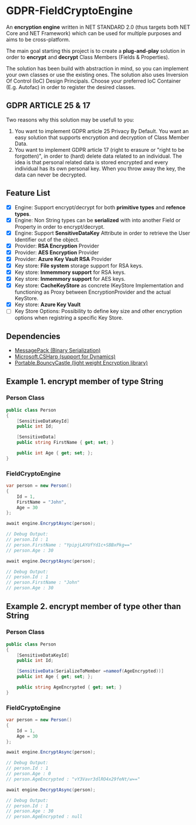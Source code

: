 # GDPR-FieldCryptoEngine
An **encryption engine** written in NET STANDARD 2.0 (thus targets both NET Core and NET Framework) which can be used for multiple purposes and aims to be cross-platform.

The main goal starting this project is to create a **plug-and-play** solution in order to **encrypt** and **decrypt** Class Members (Fields & Properties).

The solution has been build with abstraction in mind, so you can implement your own classes or use the existing ones.
The solution also uses Inversion Of Control (IoC) Design Principals. Choose your preferred IoC Container (E.g. Autofac) in order to register the desired classes.

## GDPR ARTICLE 25 & 17
Two reasons why this solution may be usefull to you:

1. You want to implement GDPR article 25 Privacy By Default. You want an easy solution that supports encryption and decryption of Class Member Data.
2. You want to implement GDPR article 17 (right to erasure or "right to be forgotten)", in order to (hard) delete data related to an individual. The idea is that personal related data is stored encrypted and every individual has its own personal key. When you throw away the key, the data can never be decrypted.

## Feature List
- [x] Engine: Support encrypt/decrypt for both **primitive types** and **refence types**.
- [x] Engine: Non String types can be **serialized** with into another Field or Property in order to encrypt/decrypt.
- [x] Engine: Support **SensitiveDataKey** Attribute in order to retrieve the User Identifier out of the object.
- [x] Provider: **RSA Encryption** Provider
- [x] Provider: **AES Encryption** Provider
- [x] Provider: **Azure Key Vault RSA** Provider
- [x] Key store: **File system** storage support for RSA keys.
- [x] Key store: **Inmemmory support** for RSA keys.
- [x] Key store: **Inmemmory support** for AES keys.
- [x] Key store: **CacheKeyStore** as concrete IKeyStore Implementation and functioning as Proxy between EncryptionProvider and the actual KeyStore.
- [x] Key store: **Azure Key Vault**
- [ ] Key Store Options: Possibility to define key size and other encryption options when registring a specific Key Store.

## Dependencies
- [MessagePack (Binary Serialization)](https://msgpack.org/) 
- [Microsoft.CSHarp (support for Dynamics)](https://www.nuget.org/packages/Microsoft.CSharp/)
- [Portable.BouncyCastle (light weight Encryption library)](http://www.bouncycastle.org/csharp/)


## Example 1. encrypt member of type String

### Person Class
```csharp
public class Person
{
    [SensitiveDataKeyId]
    public int Id;

    [SensitiveData]
    public string FirstName { get; set; }

    public int Age { get; set; };
}
```

### FieldCryptoEngine
```csharp
var person = new Person()
{
    Id = 1,
    FirstName = "John",
    Age = 30
};

await engine.EncryptAsync(person);

// Debug Output: 
// person.Id : 1
// person.FirstName : "YpipjLAYUfYd1c+SBBxPkg=="
// person.Age : 30

await engine.DecryptAsync(person);

// Debug Output: 
// person.Id : 1
// person.FirstName : "John"
// person.Age : 30
```


## Example 2. encrypt member of type other than String

### Person Class
```csharp
public class Person
{
    [SensitiveDataKeyId]
    public int Id;

    [SensitiveData(SerializeToMember =nameof(AgeEncrypted))]
    public int Age { get; set; };

    public string AgeEncrypted { get; set; }
}
```

### FieldCryptoEngine
```csharp
var person = new Person()
{
    Id = 1,
    Age = 30
};

await engine.EncryptAsync(person);

// Debug Output: 
// person.Id : 1
// person.Age : 0
// person.AgeEncrypted : "vY3Vavr3dlRO4x29feNt/w=="

await engine.DecryptAsync(person);

// Debug Output: 
// person.Id : 1
// person.Age : 30
// person.AgeEncrypted : null
```


